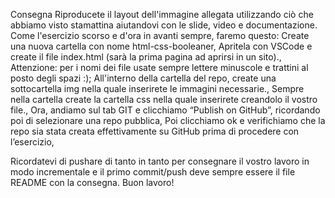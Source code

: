 Consegna
Riproducete il layout dell'immagine allegata utilizzando ciò che abbiamo visto stamattina aiutandovi con le slide, video e documentazione.
Come l'esercizio scorso e d'ora in avanti sempre, faremo questo:
Create una nuova cartella con nome html-css-booleaner,
Apritela con VSCode e create il file index.html (sarà la prima pagina ad aprirsi in un sito).,
Attenzione: per i nomi dei file usate sempre lettere minuscole e trattini al posto degli spazi :);
All'interno della cartella del repo, create una sottocartella img nella quale inserirete le immagini necessarie.,
Sempre nella cartella create la cartella css nella quale inserirete creandolo il vostro file.,
Ora, andiamo sul tab GIT e clicchiamo “Publish on GitHub”, ricordando poi di selezionare una repo pubblica,
Poi clicchiamo ok e verifichiamo che la repo sia stata creata effettivamente su GitHub prima di procedere con l’esercizio,

Ricordatevi di pushare di tanto in tanto per consegnare il vostro lavoro in modo incrementale e il primo commit/push deve sempre essere il file README con la consegna.
Buon lavoro!